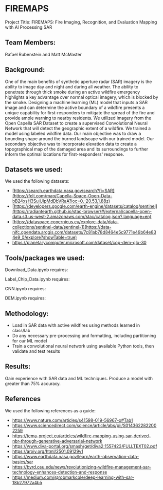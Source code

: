 # FIREMAPS
Project Title:
FIREMAPS: Fire Imaging, Recognition, and Evaluation Mapping with AI Processing SAR 

## Team Members:
Rafael Rubenstein and Matt McMaster

## Background:

One of the main benefits of synthetic aperture radar (SAR) imagery is the ability to image day and night and during all weather. The ability to penetrate through thick smoke during an active wildfire emergency highlights a key advantage over normal optical imagery, which is blocked by the smoke. Designing a machine learning (ML) model that inputs a SAR image and can determine the active boundary of a wildfire presents a unique capability for first-responders to mitigate the spread of the fire and provide ample warning to nearby residents. We utilized imagery from the Open Capella SAR Dataset to create a supervised Convolutional Neural Network that will detect the geographic extent of a wildfire. We trained a model using labeled wildfire data. Our main objective was to draw a bounding shape around the burned landscape with our trained model. Our secondary objective was to incorporate elevation data to create a topographical map of the damaged area and its surroundings to further inform the optimal locations for first-responders' response.

## Datasets we used:

We used the following datasets:
- [https://search.earthdata.nasa.gov/search?fi=SAR](https://felt.com/map/Capella-Space-Open-Data-bB24xsH3SuiUlpMdDbVRaA?loc=0,-20.53,1.88z)
- [https://developers.google.com/earth-engine/datasets/catalog/sentinel](https://radiantearth.github.io/stac-browser/#/external/capella-open-data.s3.us-west-2.amazonaws.com/stac/catalog.json?.language=en)
- [https://dataspace.copernicus.eu/explore-data/data-collections/sentinel-data/sentinel-1](https://data-nifc.opendata.arcgis.com/datasets/7c81ab78d8464e5c9771e49b64e834e9_0/explore?showTable=true)
- https://planetarycomputer.microsoft.com/dataset/cop-dem-glo-30

## Tools/packages we used:

Download_Data.ipynb requires:

Label_Chip_Data.ipynb requires:

CNN.ipynb requires: 

DEM.ipynb requires:


## Methodology:

- Load in SAR data with active wildfires using methods learned in class/lab
- Do any necessary pre-processing and formatting, including partitioning for our ML model
- Train a convolutional neural network using available Python tools, then validate and test results

## Results:

Gain experience with SAR data and ML techniques. Produce a model with greater than 75% accuracy.

## References

We used the following references as a guide:

- https://www.nature.com/articles/s41598-019-56967-x#Tab1
- https://www.sciencedirect.com/science/article/abs/pii/S0143622822002259
- https://tema-project.eu/articles/wildfire-mapping-using-sar-derived-nbr-through-generative-adversarial-network
- https://www.diva-portal.org/smash/get/diva2:1557423/FULLTEXT02.pdf
- https://arxiv.org/html/2501.09129v1
- https://www.earthdata.nasa.gov/learn/earth-observation-data-basics/sar
- https://byrd.osu.edu/news/revolutionizing-wildfire-management-sar-technology-enhances-detection-and-response
- https://medium.com/@robmarkcole/deep-learning-with-sar-18b27972a4b5
